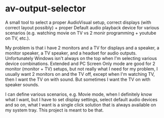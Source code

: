 # av-output-selector

A small tool to select a proper AudioVisual setup, correct displays (with correct layout possibly) + proper Default audio playback device for various scenarios (e.g. watching movie on TV vs 2 monir programming + youtube on TV, etc.).

My problem is that i have 2 monitors and a TV for displays and a speaker, a monitor speaker, a TV speaker, and a headset for audio outputs.
Unfortunately Windows isn't always on the top when I'm selecting various device combinations.
Extended and PC Screen Only mode are good for 2 monitor (monitor + TV) setups, but not really what I need for my problem, I usually want 2 monitors on and the TV off, except when I'm watching TV, then I want the TV on with sound. But sometimes I want the TV on with speaker sounds.

I can define various scenarios, e.g. Movie mode, when I definitely know what I want, but I have to set display settings, select default audio devices and so on, what I want is a single click solution that is always available on my system tray.
This project is meant to be that.
